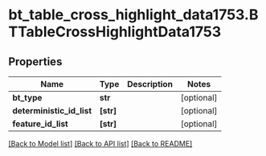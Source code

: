 # bt_table_cross_highlight_data1753.BTTableCrossHighlightData1753

## Properties
Name | Type | Description | Notes
------------ | ------------- | ------------- | -------------
**bt_type** | **str** |  | [optional] 
**deterministic_id_list** | **[str]** |  | [optional] 
**feature_id_list** | **[str]** |  | [optional] 

[[Back to Model list]](../README.md#documentation-for-models) [[Back to API list]](../README.md#documentation-for-api-endpoints) [[Back to README]](../README.md)


